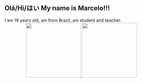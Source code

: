 <h2> Olá/Hi/はい My name is Marcelo!!!</h2>
I am 19 years old, am from Brazil, am student and teacher.

<div align="center">
  <a href="https://github.com/MarceloCardosoFilho">
  <img height="180em" src="https://github-readme-stats.vercel.app/api?username=MarceloCardosoFilho&show_icons=true&theme=dracula&include_all_commits=true&count_private=true"/>
  <img height="180em" src="https://github-readme-stats.vercel.app/api/top-langs/?username=MarceloCardosoFilho&layout=compact&langs_count=7&theme=dracula"/>
</div>
